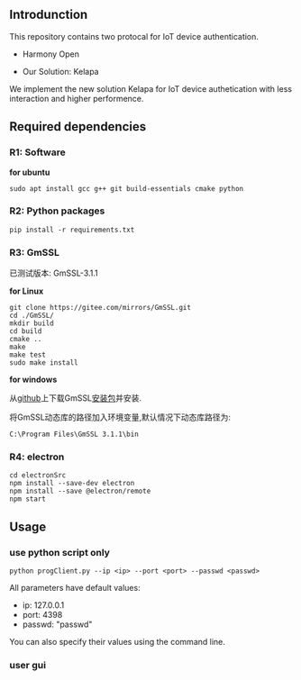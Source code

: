 ## Introdunction

This repository contains two protocal for IoT device authentication.

- Harmony Open

- Our Solution:  Kelapa

We implement the new solution Kelapa for IoT device authetication with less interaction and higher performence.

## Required dependencies

### R1: Software

**for ubuntu**
```shell
sudo apt install gcc g++ git build-essentials cmake python
```

### R2: Python packages

```shell
pip install -r requirements.txt
```

### R3: GmSSL
已测试版本: GmSSL-3.1.1

**for Linux**

```shell
git clone https://gitee.com/mirrors/GmSSL.git
cd ./GmSSL/
mkdir build
cd build
cmake ..
make
make test
sudo make install
```

**for windows**

从[github](https://github.com/guanzhi/GmSSL)上下载GmSSL[安装包](https://github.com/guanzhi/GmSSL/releases/download/v3.1.1/GmSSL-3.1.1-win64.exe)并安装.

将GmSSL动态库的路径加入环境变量,默认情况下动态库路径为:
```
C:\Program Files\GmSSL 3.1.1\bin
```

### R4: electron
```shell
cd electronSrc
npm install --save-dev electron
npm install --save @electron/remote
npm start
```




## Usage
### use python script only

```shell
python progClient.py --ip <ip> --port <port> --passwd <passwd>
```

All parameters have default values:

 - ip: 127.0.0.1
 - port: 4398
 - passwd: "passwd"


You can also specify their values using the command line.

### user gui